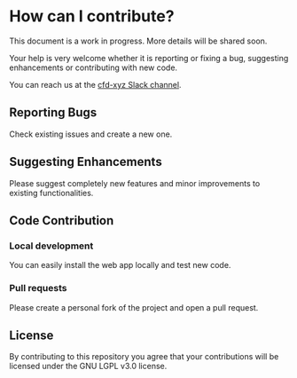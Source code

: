 # How can I contribute?

This document is a work in progress. More details will be shared soon.

Your help is very welcome whether it is reporting or fixing a bug, suggesting enhancements or contributing with new code.

You can reach us at the [cfd-xyz Slack channel](https://join.slack.com/t/cfd-xyz/shared_invite/zt-15qjacmzo-1woWqeklQ0IeXZb_F6ueaQ).

## Reporting Bugs

Check existing issues and create a new one.

## Suggesting Enhancements

Please suggest completely new features and minor improvements to existing functionalities.

## Code Contribution

### Local development

You can easily install the web app locally and test new code.

### Pull requests

Please create a personal fork of the project and open a pull request.

## License

By contributing to this repository you agree that your contributions will be licensed under the GNU LGPL v3.0 license.
